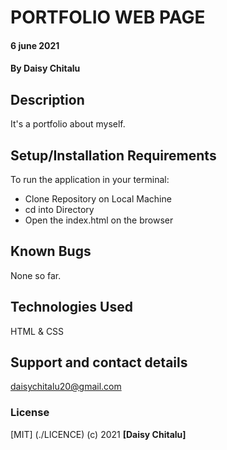 # PORTFOLIO WEB PAGE
####  6 june 2021
#### By **Daisy Chitalu**
## Description
It's a portfolio about myself.
## Setup/Installation Requirements
To run the application in your terminal:
* Clone Repository on Local Machine 
* cd into Directory 
* Open the index.html on the browser
## Known Bugs
None so far.
## Technologies Used
HTML & CSS
## Support and contact details
daisychitalu20@gmail.com
### License
[MIT] (./LICENCE) (c) 2021 **[Daisy Chitalu]**